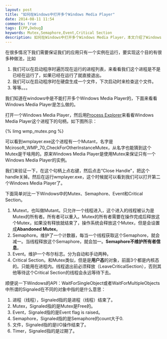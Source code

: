 ```yaml
---
layout: post
title: "如何在Windows中打开多个Windows Media Player"
date: 2014-08-11 11:54
comments: true
tags: [CPP,Debug]
keywords: Mutex,Semaphore,Event,Critical Section
description: 如何在Windows中打开多个Windows Media Player，本文介绍了Windows中的Mutex、Semaphore、Event和Critical Section的区别。
---
```


在很多情况下我们需要保证我们的应用只有一个实例在运行，要实现这个目的有很多种做法，比如  
1. 我们可以在启动程序时遍历现在运行的进程列表，来看看我们这个进程是不是已经在运行了，如果已经在运行了就直接退出。  
2. 我们可以在启动程序时在硬盘生成一个文件，下次启动时来检查这个文件。  
3. 等等。。。  

我们知道在windows中是不能打开多个Windows Media Player的，下面来看看Windows Media Player是怎么做的。

打开一个Windows Media Player，然后用[Process Explorer](http://technet.microsoft.com/en-US/sysinternals)来看看Windows Media Player这个进程下的句柄，如下图所示：

{% limg wmp_mutex.png %}

可以看到wmplayer.exe这个进程有一个Mutant，名字是Mcirosoft_WMP_70_CheckForOtherInstanceMutex，从名字也能猜到这个Mutex是干啥用的。原来Windows Media Player是使用Mutex来保证只有一个Windows Media Player的实例。

我们来验证一下，在这个句柄上点右键，然后点击“Close Handle"，把这个handle关掉。然后在运行wmplayer.exe，这个时候就可以看到我们可以打开第二个Windows Media Player了。

下面简单对比一下Windows中的Mutex、Semaphore、Event和Critical Section。

1. Mutext，也叫做Mutant。只允许一个线程进入，这个进入的线程被认为是Mutex的所有者。所有者可以重入。Mutex的所有者需要在操作完成后释放这个Mutex，如果没有释放就结束了，操作系统会释放这个Mutex，但是会设置成**Abandoned Mutex**。
2. Semaphore。维护了一个计数器，每当一个线程获取这个Semaphore，就会减一。当线程释放这个Semaphore，就会加一。**Semaphore不维护所有者信息**。
3. Event。维护一个布尔标志。分为自动和手动两种。
4. Critical Section。和Mutex类似，但是是**用户态**的对象，前面3个都是内核态的。只能用在进程内。线程退出前必须释放（LeaveCriticalSection），否则其他等待这个Critical Section的线程会永远等待下去。



顺便说一下Windows的API：WaitForSingleObject或者WaitForMultipleObjects中所谓的Signaled在不同的对象中指的是什么意思：

1. 进程（线程），Signaled指的是进程（线程）结束了。
2. Mutex，Signaled指的是Mutex是Free的。
3. Event，Signaled指的是Event flag is raised。
4. Semaphore，Signaled指的是Semaphore的count大于0.
5. 文件，Signaled指的是I/O操作结束了。
6. Timer，Signaled指的是过期了。
